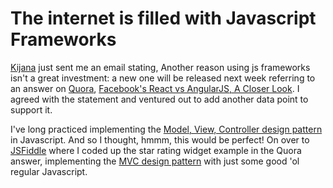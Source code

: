 # The internet is filled with Javascript Frameworks

[Kijana](http://kijanawoodard.com/) just sent me an email stating, Another reason using js frameworks isn't a great investment: a new one will be released next week referring to an answer on [Quora](http://www.quora.com/), [Facebook's React vs AngularJS, A Closer Look](http://www.quora.com/Pete-Hunt/Posts/Facebooks-React-vs-AngularJS-A-Closer-Look). I agreed with the statement and ventured out to add another data point to support it.

I've long practiced implementing the [Model, View, Controller design pattern](http://en.wikipedia.org/wiki/Model–view–controller) in Javascript. And so I thought, hmmm, this would be perfect! On over to <a href="https://jsfiddle.net/joeyguerra/U4Lra/41">JSFiddle</a> where I coded up the star rating widget example in the Quora answer, implementing the [MVC design pattern](http://en.wikipedia.org/wiki/Model–view–controller) with just some good 'ol regular Javascript.

<script server>
    export default {
        layout: './layouts/post.html',
        image: '',
        title: 'The internet is filled with Javascript Frameworks',
        excerpt: 'Just implement the MVC pattern in Javascript.',
        shouldPublish: true,
        uri: '/blog/2014/javascript-frameworks.html',
        published: new Date('2014-03-01T16:43:08.111Z'),
        tags: ['frameworks', 'javascript']
    }
</script>
